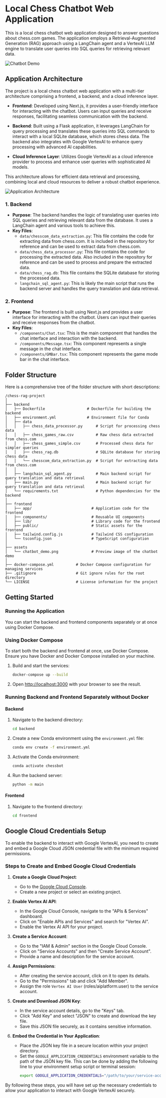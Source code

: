 # Local Chess Chatbot Web Application

This is a local chess chatbot web application designed to answer questions about chess.com games. The application employs a Retrieval-Augmented Generation (RAG) approach using a LangChain agent and a VertexAI LLM engine to translate user queries into SQL queries for retrieving relevant data.

![Chatbot Demo](assets/chatbot_demo.png)

## Application Architecture

The project is a local chess chatbot web application with a multi-tier architecture comprising a frontend, a backend, and a cloud inference layer. 

- **Frontend**: Developed using Next.js, it provides a user-friendly interface for interacting with the chatbot. Users can input queries and receive responses, facilitating seamless communication with the backend.

- **Backend**: Built using a Flask application, it leverages LangChain for query processing and translates these queries into SQL commands to interact with a local SQLite database, which stores chess data. The backend also integrates with Google VertexAI to enhance query processing with advanced AI capabilities.

- **Cloud Inference Layer**: Utilizes Google VertexAI as a cloud inference provider to process and enhance user queries with sophisticated AI models.

This architecture allows for efficient data retrieval and processing, combining local and cloud resources to deliver a robust chatbot experience.

![Application Architecture](assets/application_architecture.svg)

### 1. **Backend**

- **Purpose**: The backend handles the logic of translating user queries into SQL queries and retrieving relevant data from the database. It uses a LangChain agent and various tools to achieve this.
- **Key Files**:
  - `data/chesscom_data_extraction.py`: This file contains the code for extracting data from chess.com. It is included in the repository for reference and can be used to extract data from chess.com.
  - `data/chess_data_processor.py`: This file contains the code for processing the extracted data. Also included in the repository for reference and can be used to process and prepare the extracted data.
  - `data/chess_rag.db`: This file contains the SQLite database for storing the processed data.
  - `langchain_sql_agent.py`: This is likely the main script that runs the backend server and handles the query translation and data retrieval.
  
### 2. **Frontend**

- **Purpose**: The frontend is built using Next.js and provides a user interface for interacting with the chatbot. Users can input their queries and receive responses from the chatbot.
- **Key Files**:
  - `/components/Chat.tsx`: This is the main component that handles the chat interface and interaction with the backend.
  - `/components/Message.tsx`: This component represents a single message in the chat interface.
  - `/components/GMBar.tsx`: This component represents the game mode bar in the chat interface.

## Folder Structure

Here is a comprehensive tree of the folder structure with short descriptions:

```
/chess-rag-project
│
├── backend
│   ├── Dockerfile                   # Dockerfile for building the backend
│   ├── environment.yml              # Environment file for Conda
│   ├── data
│   │   ├── chess_data_processor.py      # Script for processing chess data
│   │   ├── chess_games_raw.csv          # Raw chess data extracted from chess.com
│   │   ├── chess_games_simple.csv       # Processed chess data for simpler queries
│   │   ├── chess_rag.db                 # SQLite database for storing chess data
│   │   └── chesscom_data_extraction.py  # Script for extracting data from chess.com
│   │
│   ├── langchain_sql_agent.py           # Main backend script for query translation and data retrieval
│   ├── main.py                          # Main backend script for query translation and data retrieval
│   └── requirements.txt                 # Python dependencies for the backend
│
├── frontend
│   ├── app/                           # Application code for the frontend
│   ├── components/                    # Reusable UI components
│   ├── lib/                           # Library code for the frontend
│   ├── public/                        # Static assets for the frontend
│   ├── tailwind.config.js             # Tailwind CSS configuration
│   └── tsconfig.json                  # TypeScript configuration
│
├── assets
│   └── chatbot_demo.png               # Preview image of the chatbot demo
│
├── docker-compose.yml          # Docker Compose configuration for managing services
├── .gitignore                  # Git ignore rules for the root directory
└── LICENSE                     # License information for the project
```

## Getting Started

### Running the Application

You can start the backend and frontend components separately or at once using Docker Compose.

### Using Docker Compose

To start both the backend and frontend at once, use Docker Compose. Ensure you have Docker and Docker Compose installed on your machine.

1. Build and start the services:
    ```bash
    docker-compose up --build
    ```

2. Open [http://localhost:3000](http://localhost:3000) with your browser to see the result.

### Running Backend and Frontend Separately without Docker

#### Backend

1. Navigate to the backend directory:
    ```bash
    cd backend
    ```

2. Create a new Conda environment using the `environment.yml` file:
    ```bash
    conda env create -f environment.yml
    ```

3. Activate the Conda environment:
    ```bash
    conda activate chessbot
    ```

4. Run the backend server:
    ```bash
    python -m main
    ```

#### Frontend

1. Navigate to the frontend directory:
    ```bash
    cd frontend
    ```

## Google Cloud Credentials Setup

To enable the backend to interact with Google VertexAI, you need to create and embed a Google Cloud JSON credential file with the minimum required permissions.

### Steps to Create and Embed Google Cloud Credentials

1. **Create a Google Cloud Project**:
   - Go to the [Google Cloud Console](https://console.cloud.google.com/).
   - Create a new project or select an existing project.

2. **Enable Vertex AI API**:
   - In the Google Cloud Console, navigate to the "APIs & Services" dashboard.
   - Click on "Enable APIs and Services" and search for "Vertex AI".
   - Enable the Vertex AI API for your project.

3. **Create a Service Account**:
   - Go to the "IAM & Admin" section in the Google Cloud Console.
   - Click on "Service Accounts" and then "Create Service Account".
   - Provide a name and description for the service account.

4. **Assign Permissions**:
   - After creating the service account, click on it to open its details.
   - Go to the "Permissions" tab and click "Add Member".
   - Assign the role `Vertex AI User` (roles/aiplatform.user) to the service account.

5. **Create and Download JSON Key**:
   - In the service account details, go to the "Keys" tab.
   - Click "Add Key" and select "JSON" to create and download the key file.
   - Save this JSON file securely, as it contains sensitive information.

6. **Embed the Credential in Your Application**:
   - Place the JSON key file in a secure location within your project directory.
   - Set the `GOOGLE_APPLICATION_CREDENTIALS` environment variable to the path of the JSON key file. This can be done by adding the following line to your environment setup script or terminal session:
     ```bash
     export GOOGLE_APPLICATION_CREDENTIALS="/path/to/your/service-account-file.json"
     ```

By following these steps, you will have set up the necessary credentials to allow your application to interact with Google VertexAI securely.
